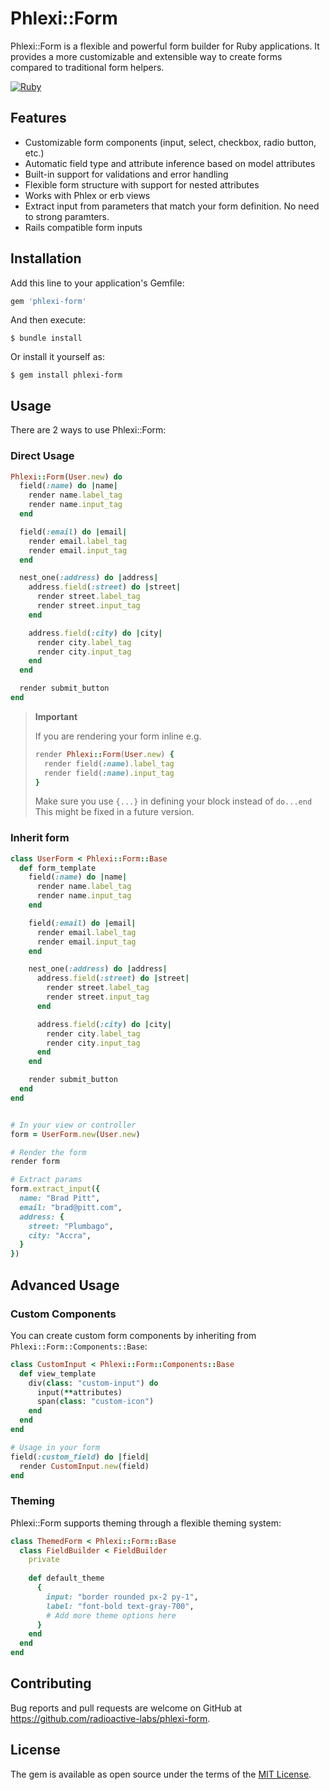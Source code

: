 # Phlexi::Form 

Phlexi::Form is a flexible and powerful form builder for Ruby applications. It provides a more customizable and extensible way to create forms compared to traditional form helpers.

[![Ruby](https://github.com/radioactive-labs/phlexi-form/actions/workflows/main.yml/badge.svg)](https://github.com/radioactive-labs/phlexi-form/actions/workflows/main.yml)

## Features

- Customizable form components (input, select, checkbox, radio button, etc.)
- Automatic field type and attribute inference based on model attributes
- Built-in support for validations and error handling
- Flexible form structure with support for nested attributes
- Works with Phlex or erb views
- Extract input from parameters that match your form definition. No need to strong paramters.
- Rails compatible form inputs


## Installation

Add this line to your application's Gemfile:

```ruby
gem 'phlexi-form'
```

And then execute:

```
$ bundle install
```

Or install it yourself as:

```
$ gem install phlexi-form
```

## Usage

There are 2 ways to use Phlexi::Form:

### Direct Usage

```ruby
Phlexi::Form(User.new) do
  field(:name) do |name|
    render name.label_tag
    render name.input_tag
  end

  field(:email) do |email|
    render email.label_tag
    render email.input_tag
  end

  nest_one(:address) do |address|
    address.field(:street) do |street|
      render street.label_tag
      render street.input_tag
    end

    address.field(:city) do |city|
      render city.label_tag
      render city.input_tag
    end
  end

  render submit_button
end
```

> **Important**
>
> If you are rendering your form inline e.g. 
> ```ruby
> render Phlexi::Form(User.new) {
>   render field(:name).label_tag
>   render field(:name).input_tag
> }
> ```
>
> Make sure you use `{...}` in defining your block instead of `do...end`
> This might be fixed in a future version.

### Inherit form

```ruby
class UserForm < Phlexi::Form::Base
  def form_template
    field(:name) do |name|
      render name.label_tag
      render name.input_tag
    end

    field(:email) do |email|
      render email.label_tag
      render email.input_tag
    end

    nest_one(:address) do |address|
      address.field(:street) do |street|
        render street.label_tag
        render street.input_tag
      end

      address.field(:city) do |city|
        render city.label_tag
        render city.input_tag
      end
    end

    render submit_button
  end
end


# In your view or controller
form = UserForm.new(User.new)

# Render the form
render form

# Extract params
form.extract_input({
  name: "Brad Pitt",
  email: "brad@pitt.com",
  address: {
    street: "Plumbago",
    city: "Accra",
  }
})
```

## Advanced Usage

### Custom Components

You can create custom form components by inheriting from `Phlexi::Form::Components::Base`:

```ruby
class CustomInput < Phlexi::Form::Components::Base
  def view_template
    div(class: "custom-input") do
      input(**attributes)
      span(class: "custom-icon")
    end
  end
end

# Usage in your form
field(:custom_field) do |field|
  render CustomInput.new(field)
end
```

### Theming

Phlexi::Form supports theming through a flexible theming system:

```ruby
class ThemedForm < Phlexi::Form::Base
  class FieldBuilder < FieldBuilder
    private
    
    def default_theme
      {
        input: "border rounded px-2 py-1",
        label: "font-bold text-gray-700",
        # Add more theme options here
      }
    end
  end
end
```

<!-- ## Configuration

You can configure Phlexi::Form globally by creating an initializer:

```ruby
# config/initializers/phlexi_form.rb
Phlexi::Form.configure do |config|
  config.default_theme = {
    # Your default theme options
  }
  # Add more configuration options here
end
``` -->

## Contributing

Bug reports and pull requests are welcome on GitHub at https://github.com/radioactive-labs/phlexi-form.

## License

The gem is available as open source under the terms of the [MIT License](https://opensource.org/licenses/MIT).
